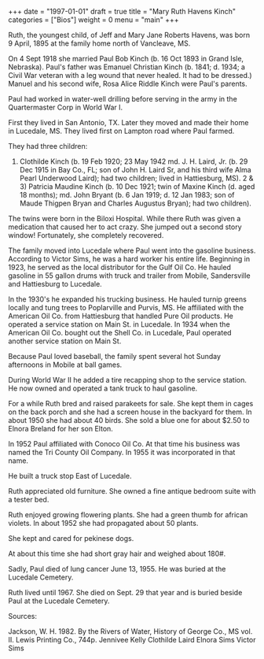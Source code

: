 +++
date = "1997-01-01"
draft = true
title = "Mary Ruth Havens Kinch"
categories = ["Bios"]
weight = 0
menu =  "main"
+++

Ruth, the youngest child, of Jeff and Mary Jane Roberts Havens, was born 9 April, 1895 at the family home north of Vancleave, MS.

On 4 Sept 1918 she married Paul Bob Kinch (b. 16 Oct 1893 in Grand Isle, Nebraska).  Paul's father was Emanuel Christian Kinch (b. 1841; d. 1934; a Civil War veteran with a leg wound that never healed.  It had to be dressed.)  Manuel and his second wife, Rosa Alice Riddle Kinch were Paul's parents. 

Paul had worked in water-well drilling before serving in the army in the Quartermaster Corp in World War I.  

First they lived in San Antonio, TX.  Later they moved and made their home in Lucedale, MS.  They lived first on Lampton road where Paul farmed.

They had three children:

1) Clothilde Kinch (b. 19 Feb 1920; 23 May 1942 md. J. H. Laird, Jr. (b. 29 Dec 1915 in Bay Co., FL; son of John H. Laird Sr, and his third wife Alma Pearl Underwood Laird); had two children; lived in Hattiesburg, MS).
2 & 3) Patricia Maudine Kinch (b. 10 Dec 1921; twin of Maxine Kinch (d. aged 18 months); md. John Bryant (b. 6 Jan 1919; d. 12 Jan 1983; son of Maude Thigpen Bryan and Charles Augustus Bryan); had two children).

The twins were born in the Biloxi Hospital.  While there Ruth was given a medication that caused her to act crazy.  She jumped out a second story window!  Fortunately, she completely recovered.

The family moved into Lucedale where Paul went into the gasoline business.  According to Victor Sims, he was a hard worker his entire life.  Beginning in 1923, he served as the local distributor for the Gulf Oil Co.  He hauled gasoline in 55 gallon drums with truck and trailer from Mobile, Sandersville and Hattiesburg to Lucedale.

In the 1930's he expanded his trucking business.  He hauled turnip greens locally and tung trees to Poplarville and Purvis, MS.  He affiliated with the American Oil Co. from Hattiesburg that handled Pure Oil products.  He operated a service station on Main St. in Lucedale.  In 1934 when the American Oil Co. bought out the Shell Co. in Lucedale, Paul operated another service station on Main St.

Because Paul loved baseball, the family spent several hot Sunday afternoons in Mobile at ball games.

During World War II he added a tire recapping shop to the service station.  He now owned and operated a tank truck to haul gasoline.

For a while Ruth bred and raised parakeets for sale.  She kept them in cages on the back porch and she had a screen house in the backyard for them.  In about 1950 she had about 40 birds.  She sold a blue one for about $2.50 to Elnora Breland for her son Elton.

In 1952 Paul affiliated with Conoco Oil Co.  At that time his business was named the Tri County Oil Company.  In 1955 it was incorporated in that name.
 
He built a truck stop East of Lucedale.
 
Ruth appreciated old furniture.  She owned a fine antique bedroom suite with a tester bed.

Ruth enjoyed growing flowering plants.  She had a green thumb for african violets.  In about 1952 she had propagated about 50 plants.

She kept and cared for pekinese dogs.

At about this time she had short gray hair and weighed about 180#.

Sadly, Paul died of lung cancer June 13, 1955.  He was buried at the Lucedale Cemetery.

Ruth lived until 1967.  She died on Sept. 29 that year and is buried beside Paul at the Lucedale Cemetery.

Sources:

Jackson, W. H. 1982. By the Rivers of Water, History of George Co., MS vol. II. Lewis Printing Co., 744p.
Jennivee Kelly
Clothilde Laird
Elnora Sims
Victor Sims
